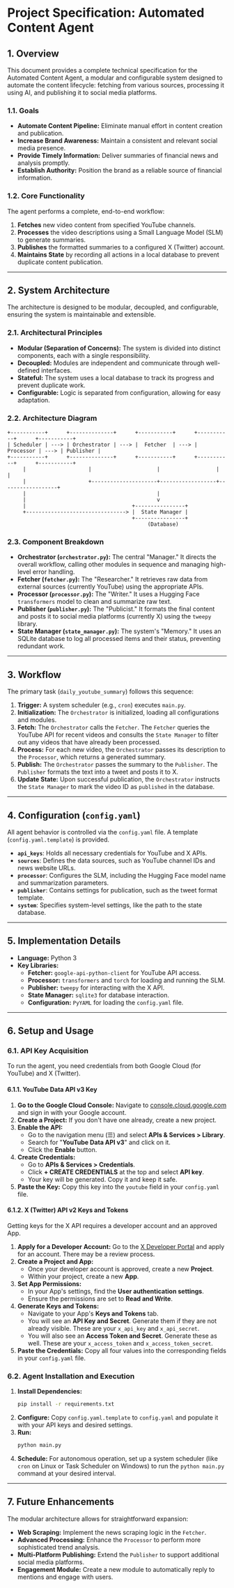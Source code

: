 # Project Specification: Automated Content Agent

## 1. Overview

This document provides a complete technical specification for the Automated Content Agent, a modular and configurable system designed to automate the content lifecycle: fetching from various sources, processing it using AI, and publishing it to social media platforms.

### 1.1. Goals

- **Automate Content Pipeline:** Eliminate manual effort in content creation and publication.
- **Increase Brand Awareness:** Maintain a consistent and relevant social media presence.
- **Provide Timely Information:** Deliver summaries of financial news and analysis promptly.
- **Establish Authority:** Position the brand as a reliable source of financial information.

### 1.2. Core Functionality

The agent performs a complete, end-to-end workflow:
1.  **Fetches** new video content from specified YouTube channels.
2.  **Processes** the video descriptions using a Small Language Model (SLM) to generate summaries.
3.  **Publishes** the formatted summaries to a configured X (Twitter) account.
4.  **Maintains State** by recording all actions in a local database to prevent duplicate content publication.

---

## 2. System Architecture

The architecture is designed to be modular, decoupled, and configurable, ensuring the system is maintainable and extensible.

### 2.1. Architectural Principles

- **Modular (Separation of Concerns):** The system is divided into distinct components, each with a single responsibility.
- **Decoupled:** Modules are independent and communicate through well-defined interfaces.
- **Stateful:** The system uses a local database to track its progress and prevent duplicate work.
- **Configurable:** Logic is separated from configuration, allowing for easy adaptation.

### 2.2. Architecture Diagram

```
+-----------+      +--------------+      +-----------+      +-----------+      +-----------+
| Scheduler | ---> | Orchestrator | ---> |  Fetcher  | ---> | Processor | ---> | Publisher |
+-----------+      +--------------+      +-----------+      +-----------+      +-----------+
     |                    |                     |                  |                  |
     |                    +---------------------+------------------+------------------+
     |                                          |
     |                                          v
     |                                  +----------------+
     +--------------------------------> |  State Manager |
                                        +----------------+
                                             (Database)
```

### 2.3. Component Breakdown

- **Orchestrator (`orchestrator.py`):** The central "Manager." It directs the overall workflow, calling other modules in sequence and managing high-level error handling.
- **Fetcher (`fetcher.py`):** The "Researcher." It retrieves raw data from external sources (currently YouTube) using the appropriate APIs.
- **Processor (`processor.py`):** The "Writer." It uses a Hugging Face `transformers` model to clean and summarize raw text.
- **Publisher (`publisher.py`):** The "Publicist." It formats the final content and posts it to social media platforms (currently X) using the `tweepy` library.
- **State Manager (`state_manager.py`):** The system's "Memory." It uses an SQLite database to log all processed items and their status, preventing redundant work.

---

## 3. Workflow

The primary task (`daily_youtube_summary`) follows this sequence:

1.  **Trigger:** A system scheduler (e.g., `cron`) executes `main.py`.
2.  **Initialization:** The `Orchestrator` is initialized, loading all configurations and modules.
3.  **Fetch:** The `Orchestrator` calls the `Fetcher`. The `Fetcher` queries the YouTube API for recent videos and consults the `State Manager` to filter out any videos that have already been processed.
4.  **Process:** For each new video, the `Orchestrator` passes its description to the `Processor`, which returns a generated summary.
5.  **Publish:** The `Orchestrator` passes the summary to the `Publisher`. The `Publisher` formats the text into a tweet and posts it to X.
6.  **Update State:** Upon successful publication, the `Orchestrator` instructs the `State Manager` to mark the video ID as `published` in the database.

---

## 4. Configuration (`config.yaml`)

All agent behavior is controlled via the `config.yaml` file. A template (`config.yaml.template`) is provided.

- **`api_keys`**: Holds all necessary credentials for YouTube and X APIs.
- **`sources`**: Defines the data sources, such as YouTube channel IDs and news website URLs.
- **`processor`**: Configures the SLM, including the Hugging Face model name and summarization parameters.
- **`publisher`**: Contains settings for publication, such as the tweet format template.
- **`system`**: Specifies system-level settings, like the path to the state database.

---

## 5. Implementation Details

- **Language:** Python 3
- **Key Libraries:**
    - **Fetcher:** `google-api-python-client` for YouTube API access.
    - **Processor:** `transformers` and `torch` for loading and running the SLM.
    - **Publisher:** `tweepy` for interacting with the X API.
    - **State Manager:** `sqlite3` for database interaction.
    - **Configuration:** `PyYAML` for loading the `config.yaml` file.

---

## 6. Setup and Usage

### 6.1. API Key Acquisition

To run the agent, you need credentials from both Google Cloud (for YouTube) and X (Twitter).

#### 6.1.1. YouTube Data API v3 Key

1.  **Go to the Google Cloud Console:** Navigate to [console.cloud.google.com](https://console.cloud.google.com) and sign in with your Google account.
2.  **Create a Project:** If you don't have one already, create a new project.
3.  **Enable the API:**
    *   Go to the navigation menu (☰) and select **APIs & Services > Library**.
    *   Search for "**YouTube Data API v3**" and click on it.
    *   Click the **Enable** button.
4.  **Create Credentials:**
    *   Go to **APIs & Services > Credentials**.
    *   Click **+ CREATE CREDENTIALS** at the top and select **API key**.
    *   Your key will be generated. Copy it and keep it safe.
5.  **Paste the Key:** Copy this key into the `youtube` field in your `config.yaml` file.

#### 6.1.2. X (Twitter) API v2 Keys and Tokens

Getting keys for the X API requires a developer account and an approved App.

1.  **Apply for a Developer Account:** Go to the [X Developer Portal](https://developer.x.com) and apply for an account. There may be a review process.
2.  **Create a Project and App:**
    *   Once your developer account is approved, create a new **Project**.
    *   Within your project, create a new **App**.
3.  **Set App Permissions:**
    *   In your App's settings, find the **User authentication settings**.
    *   Ensure the permissions are set to **Read and Write**.
4.  **Generate Keys and Tokens:**
    *   Navigate to your App's **Keys and Tokens** tab.
    *   You will see an **API Key and Secret**. Generate them if they are not already visible. These are your `x_api_key` and `x_api_secret`.
    *   You will also see an **Access Token and Secret**. Generate these as well. These are your `x_access_token` and `x_access_token_secret`.
5.  **Paste the Credentials:** Copy all four values into the corresponding fields in your `config.yaml` file.

### 6.2. Agent Installation and Execution

1.  **Install Dependencies:**
    ```bash
    pip install -r requirements.txt
    ```
2.  **Configure:** Copy `config.yaml.template` to `config.yaml` and populate it with your API keys and desired settings.
3.  **Run:**
    ```bash
    python main.py
    ```
4.  **Schedule:** For autonomous operation, set up a system scheduler (like `cron` on Linux or Task Scheduler on Windows) to run the `python main.py` command at your desired interval.

---

## 7. Future Enhancements

The modular architecture allows for straightforward expansion:

- **Web Scraping:** Implement the news scraping logic in the `Fetcher`.
- **Advanced Processing:** Enhance the `Processor` to perform more sophisticated trend analysis.
- **Multi-Platform Publishing:** Extend the `Publisher` to support additional social media platforms.
- **Engagement Module:** Create a new module to automatically reply to mentions and engage with users.
